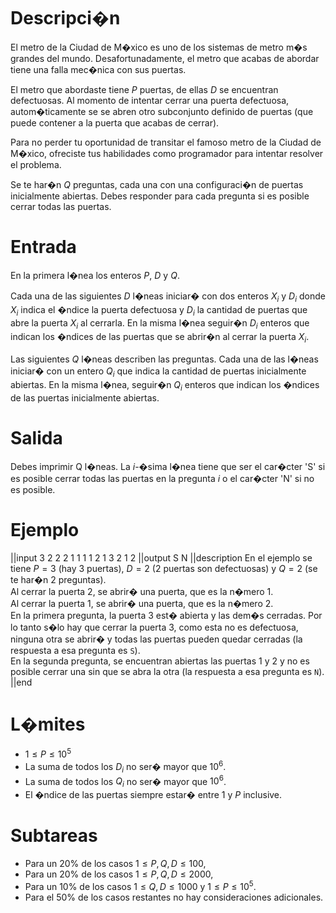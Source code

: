 # Descripci�n

El metro de la Ciudad de M�xico es uno de los sistemas de metro m�s grandes del mundo. Desafortunadamente, el metro que acabas de abordar tiene una falla mec�nica con sus puertas.

El metro que abordaste tiene $P$ puertas, de ellas $D$ se encuentran defectuosas. Al momento de intentar cerrar una puerta defectuosa, autom�ticamente se se abren otro subconjunto definido de puertas
(que puede contener a la puerta que acabas de cerrar).

Para no perder tu oportunidad de transitar el famoso metro de la Ciudad de M�xico, ofreciste tus habilidades como programador para intentar resolver el problema.

Se te har�n $Q$ preguntas, cada una con una configuraci�n de puertas inicialmente abiertas. Debes responder para cada pregunta si es posible cerrar todas las puertas.

# Entrada

En la primera l�nea los enteros $P$, $D$ y $Q$.

Cada una de las siguientes $D$ l�neas iniciar� con dos enteros $X_i$ y $D_i$ donde $X_i$ indica el �ndice la puerta defectuosa y $D_i$ la cantidad de puertas que abre la puerta $X_i$ al cerrarla. En la misma l�nea seguir�n $D_i$ enteros que indican los �ndices de las puertas que se abrir�n al cerrar la puerta $X_i$.

Las siguientes $Q$ l�neas describen las preguntas. Cada una de las l�neas iniciar� con un entero $Q_i$ que indica la cantidad de puertas inicialmente abiertas. En la misma l�nea, seguir�n $Q_i$ enteros que indican los �ndices de las puertas inicialmente abiertas.

# Salida

Debes imprimir Q l�neas. La $i$-�sima l�nea tiene que ser el car�cter 'S' si es posible cerrar todas las puertas en la pregunta $i$ o el car�cter 'N' si no es posible.

# Ejemplo

||input
3 2 2
2 1 1
1 1 2
1 3
2 1 2
||output
S
N
||description
En el ejemplo se tiene $P = 3$ (hay 3 puertas), $D = 2$ (2 puertas son defectuosas)
y $Q = 2$ (se te har�n 2 preguntas).  
Al cerrar la puerta 2, se abrir� una puerta, que es la n�mero 1.  
Al cerrar la puerta 1, se abrir� una puerta, que es la n�mero 2.  
En la primera pregunta, la puerta 3 est� abierta y las dem�s cerradas. Por lo tanto s�lo hay que cerrar la puerta 3, como esta no es defectuosa, ninguna otra se abrir� y todas las puertas pueden quedar cerradas (la respuesta a esa pregunta es `S`).  
En la segunda pregunta, se encuentran abiertas las puertas 1 y 2 y no es posible cerrar una sin que se abra la otra (la respuesta a esa pregunta es `N`).
||end

# L�mites

- $1 \leq P \leq 10^5$
- La suma de todos los $D_i$ no ser� mayor que $10^6$.
- La suma de todos los $Q_i$ no ser� mayor que $10^6$.
- El �ndice de las puertas siempre estar� entre $1$ y $P$ inclusive.

# Subtareas

- Para un 20% de los casos $1 \leq P,Q,D \leq 100$,
- Para un 20% de los casos $1 \leq P,Q,D \leq 2000$,
- Para un 10% de los casos $1 \leq Q,D \leq 1000$ y $1 \leq P \leq 10^5$.
- Para el 50% de los casos restantes no hay consideraciones adicionales.
